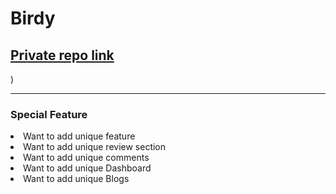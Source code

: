 # Birdy

## [Private repo link](https://hilarious-cucurucho-d00f70.netlify.app/)

)

---

### Special Feature

<li>Want to add unique feature</li>
<li>Want to add unique review section</li>
<li>Want to add unique comments</li>
<li>Want to add unique Dashboard</li>
<li>Want to add unique Blogs</li>
